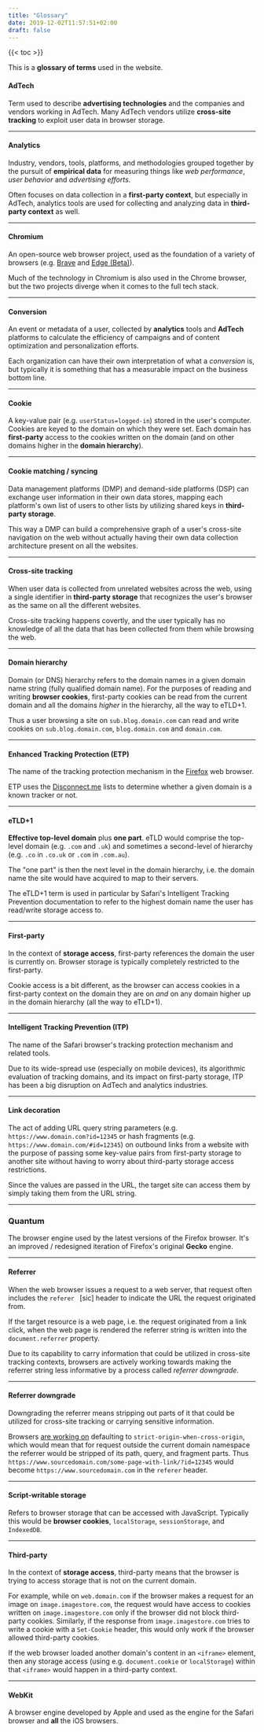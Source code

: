 ```yaml
---
title: "Glossary"
date: 2019-12-02T11:57:51+02:00
draft: false
---
```


{{< toc >}}

This is a **glossary of terms** used in the website.

#### AdTech

Term used to describe **advertising technologies** and the companies and vendors working in AdTech. Many AdTech vendors utilize **cross-site tracking** to exploit user data in browser storage.

---

#### Analytics

Industry, vendors, tools, platforms, and methodologies grouped together by the pursuit of **empirical data** for measuring things like *web performance*, *user behavior* and *advertising efforts*.

Often focuses on data collection in a **first-party context**, but especially in AdTech, analytics tools are used for collecting and analyzing data in **third-party context** as well.

---

#### Chromium

An open-source web browser project, used as the foundation of a variety of browsers (e.g. [Brave](https://brave.com/) and [Edge (Beta)](https://www.microsoftedgeinsider.com/)).

Much of the technology in Chromium is also used in the Chrome browser, but the two projects diverge when it comes to the full tech stack.

---

#### Conversion

An event or metadata of a user, collected by **analytics** tools and **AdTech** platforms to calculate the efficiency of campaigns and of content optimization and personalization efforts. 

Each organization can have their own interpretation of what a *conversion* is, but typically it is something that has a measurable impact on the business bottom line.

---

#### Cookie

A key-value pair (e.g. `userStatus=logged-in`) stored in the user's computer. Cookies are keyed to the domain on which they were set. Each domain has **first-party** access to the cookies written on the domain (and on other domains higher in the **domain hierarchy**). 

---

#### Cookie matching / syncing

Data management platforms (DMP) and demand-side platforms (DSP) can exchange user information in their own data stores, mapping each platform's own list of users to other lists by utilizing shared keys in **third-party storage**. 

This way a DMP can build a comprehensive graph of a user's cross-site navigation on the web without actually having their own data collection architecture present on all the websites.

---

#### Cross-site tracking

When user data is collected from unrelated websites across the web, using a single identifier in **third-party storage** that recognizes the user's browser as the same on all the different websites.

Cross-site tracking happens covertly, and the user typically has no knowledge of all the data that has been collected from them while browsing the web.

---

#### Domain hierarchy

Domain (or DNS) hierarchy refers to the domain names in a given domain name string (fully qualified domain name). For the purposes of reading and writing **browser cookies**, first-party cookies can be read from the current domain and all the domains *higher* in the hierarchy, all the way to eTLD+1.

Thus a user browsing a site on `sub.blog.domain.com` can read and write cookies on `sub.blog.domain.com`, `blog.domain.com` and `domain.com`.

---

#### Enhanced Tracking Protection (ETP)

The name of the tracking protection mechanism in the [Firefox](/firefox/) web browser.

ETP uses the [Disconnect.me](https://disconnect.me/) lists to determine whether a given domain is a known tracker or not.

---

#### eTLD+1

**Effective top-level domain** plus **one part**. eTLD would comprise the top-level domain (e.g. `.com` and `.uk`) and sometimes a second-level of hierarchy (e.g. `.co` in `.co.uk` or `.com` in `.com.au`).

The "one part" is then the next level in the domain hierarchy, i.e. the domain name the site would have acquired to map to their servers. 

The eTLD+1 term is used in particular by Safari's Intelligent Tracking Prevention documentation to refer to the highest domain name the user has read/write storage access to.

---

#### First-party

In the context of **storage access**, first-party references the domain the user is currently on. Browser storage is typically completely restricted to the first-party.

Cookie access is a bit different, as the browser can access cookies in a first-party context on the domain they are on *and* on any domain higher up in the domain hierarchy (all the way to eTLD+1).

---

#### Intelligent Tracking Prevention (ITP)

The name of the Safari browser's tracking protection mechanism and related tools.

Due to its wide-spread use (especially on mobile devices), its algorithmic evaluation of tracking domains, and its impact on first-party storage, ITP has been a big disruption on AdTech and analytics industries. 

---

#### Link decoration

The act of adding URL query string parameters (e.g. `https://www.domain.com?id=12345` or hash fragments (e.g. `https://www.domain.com/#id=12345`) on outbound links from a website with the purpose of passing some key-value pairs from first-party storage to another site without having to worry about third-party storage access restrictions.

Since the values are passed in the URL, the target site can access them by simply taking them from the URL string.

---

### Quantum

The browser engine used by the latest versions of the Firefox browser. It's an improved / redesigned iteration of Firefox's original **Gecko** engine.

---

#### Referrer

When the web browser issues a request to a web server, that request often includes the `referer ` [sic] header to indicate the URL the request originated from.

If the target resource is a web page, i.e. the request originated from a link click, when the web page is rendered the referrer string is written into the `document.referrer` property.

Due to its capability to carry information that could be utilized in cross-site tracking contexts, browsers are actively working towards making the referrer string less informative by a process called *referrer downgrade*.

---

#### Referrer downgrade

Downgrading the referrer means stripping out parts of it that could be utilized for cross-site tracking or carrying sensitive information.

Browsers [are working on](https://www.chromestatus.com/feature/6251880185331712) defaulting to `strict-origin-when-cross-origin`, which would mean that for request outside the current domain namespace the referrer would be stripped of its path, query, and fragment parts. Thus `https://www.sourcedomain.com/some-page-with-link/?id=12345` would become `https://www.sourcedomain.com` in the `referer` header.

---

#### Script-writable storage

Refers to browser storage that can be accessed with JavaScript. Typically this would be **browser cookies**, `localStorage`, `sessionStorage`, and `IndexedDB`.

---

#### Third-party

In the context of **storage access**, third-party means that the browser is trying to access storage that is not on the current domain. 

For example, while on `web.domain.com` if the browser makes a request for an image on `image.imagestore.com`, the request would have access to cookies written on `image.imagestore.com` only if the browser did not block third-party cookies. Similarly, if the response from `image.imagestore.com` tries to write a cookie with a `Set-Cookie` header, this would only work if the browser allowed third-party cookies.

If the web browser loaded another domain's content in an `<iframe>` element, then any storage access (using e.g. `document.cookie` or `localStorage`) within that `<iframe>` would happen in a third-party context.

---

#### WebKit

A browser engine developed by Apple and used as the engine for the Safari browser and **all** the iOS browsers.

